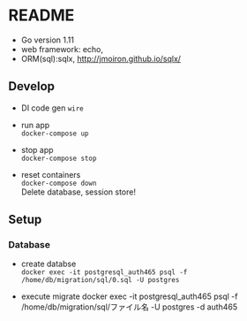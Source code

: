 # README
* Go version 1.11
* web framework: echo,
* ORM(sql):sqlx, http://jmoiron.github.io/sqlx/



## Develop
* DI code gen
`wire`  

* run app  
`docker-compose up`

* stop app  
`docker-compose stop`

* reset containers  
`docker-compose down`  
Delete database, session store!

## Setup
### Database
* create databse  
`docker exec -it postgresql_auth465 psql -f /home/db/migration/sql/0.sql -U postgres`

* execute migrate
docker exec -it postgresql_auth465 psql -f /home/db/migration/sql/ファイル名 -U postgres -d auth465